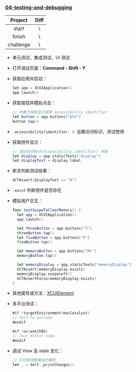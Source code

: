 ### [04-testing-and-debugging](https://github.com/Coder-ZJQ/SwiftUI/commits/master/Raywenderlich-SwiftUI-by-Tutorials/04-testing-and-debugging)

|  Project  | Diff |
| :-------: | :--: |
|   start   |  \   |
|  finish   |  \   |
| challenge |  \   |



- 单元测试，集成测试，UI 测试

- 打开调试页面：**Command - Shift - Y**

- 获取应用并启动：

  ``` swift
  let app = XCUIApplication()
  app.launch()
  ```

- 获取按钮并模拟点击：

  ``` swift
  // 参数为按钮显示或者 accessibility identifier
  let button = app.buttons["btn"]
  button.tap()
  ```

- `.accessibility(identifier: )`: 设置访问标识，测试使用

- 获取控件显示：

  ``` swift
  // 通过访问标识(accessibility identifier) 获取
  let display = app.staticTexts["display"]
  let displayText = display.label
  ```

- 断言判断测试结果：

  ``` swift
  XCTAssert(displayText == "0")
  ```

- `.exist` 判断控件是否存在

- 模拟用户交互：

  ``` swift
  func testSwipeToClearMemory() {
    let app = XCUIApplication()
    app.launch()
  
    let threeButton = app.buttons["3"]
    threeButton.tap()
    let fiveButton = app.buttons["5"]
    fiveButton.tap()
  
    let memoryButton = app.buttons["M+"]
    memoryButton.tap()
  
    let memoryDisplay = app.staticTexts["memoryDisplay"]
    XCTAssert(memoryDisplay.exists)
    memoryDisplay.swipeLeft()
    XCTAssertFalse(memoryDisplay.exists)
  }
  ```

- 其他属性或方法：[XCUIElement](https://developer.apple.com/documentation/xctest/xcuielement?language=objc)

- 多平台测试：

  ``` swift
  #if !targetEnvironment(macCatalyst)
  // Test to exclude
  #endif
  
  #if !os(watchOS)
  // Your XCTest code
  #endif
  ```

- 调试 View 及 state 变化：

  ``` swift
  // 打印使视图重绘的属性
  let _ = Self._printChanges()
  ```
